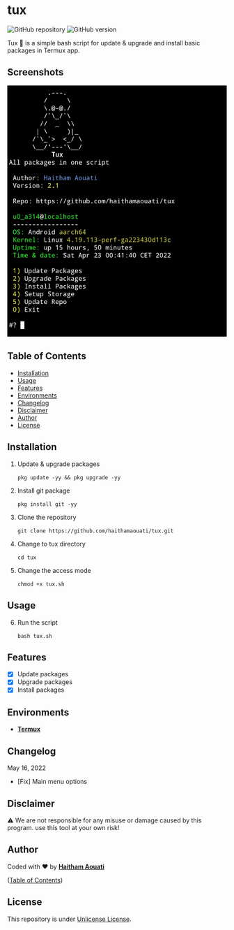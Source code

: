 # tux

![GitHub repository](https://img.shields.io/badge/haithamaouati-tux-blue?style=flat-square&logo=github)
![GitHub version](https://img.shields.io/badge/version-2.5-yellow?style=flat-square)

Tux 🐧 is a simple bash script for update & upgrade and install basic packages in Termux app.
## Screenshots

![Screenshot](https://raw.githubusercontent.com/haithamaouati/tux/main/screenshot.jpg?raw=true "Optional Title")

## Table of Contents

- [Installation](#installation)
- [Usage](#usage)
- [Features](#features)
- [Environments](#environments)
- [Changelog](#changelog)
- [Disclaimer](#disclaimer)
- [Author](#author)
- [License](#license)
 
## Installation

1. Update & upgrade packages
    ```
    pkg update -yy && pkg upgrade -yy
    ```
    
2. Install git package
    ```
    pkg install git -yy
    ```

3. Clone the repository
    ```
    git clone https://github.com/haithamaouati/tux.git
    ```
4. Change to tux directory
    ```
    cd tux
    ```
    
5. Change the access mode
    ```
    chmod +x tux.sh
    ```

## Usage

6. Run the script

    ```
    bash tux.sh
    ```

## Features

   - [x] Update packages
   - [x] Upgrade packages
   - [x] Install packages

## Environments

* [**Termux**](https://termux.com)

## Changelog

May 16, 2022
* [Fix] Main menu options

## Disclaimer

:warning: We are not responsible for any misuse or damage caused by this program. use this tool at your own risk!

## Author

Coded with ❤ by [**Haitham Aouati**](https://t.me/haithamaouati)

([Table of Contents](#table-of-contents))

## License

This repository is under [Unlicense License](https://github.com/haithamaouati/Garou/blob/main/LICENSE).
